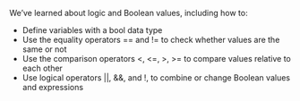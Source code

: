 We’ve learned about logic and Boolean values, including how to:

- Define variables with a bool data type
- Use the equality operators == and != to check whether values are the same or not
- Use the comparison operators <, <=, >, >= to compare values relative to each other
- Use logical operators ||, &&, and !, to combine or change Boolean values and expressions
